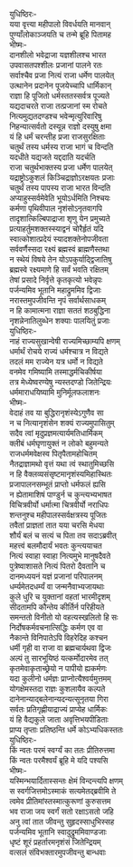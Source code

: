 युधिष्ठिरः-  
यया वृत्त्या महीपालो विवर्धयति मानवान्  
पुण्याँलोकाञ्जयति च तन्मे ब्रूहि पितामह  
भीष्मः-  
दानशीलो भवेद्राजा यज्ञशीलश्च भारत  
उपवासतपश्शीलः प्रजानां पालने रतः  
सर्वाश्चैव प्रजा नित्यं राजा धर्मेण पालयेत्  
उत्थानेन प्रदानेन पूजयेच्चापि धार्मिकान्  
राज्ञा हि पूजितो धर्मस्ततस्सर्वत्र पूज्यते  
यद्यदाचरते राजा तत्प्रजानां स्म रोचते  
नित्यमुद्यतदण्डश्च भवेन्मृत्युरिवारिषु  
निहन्यात्सर्वतो दस्यून्न राज्ञो दस्युषु क्षमा  
यं हि धर्मं चरन्तीह प्रजा राजसुरक्षिताः  
चतुर्थं तस्य धर्मस्य राजा भागं च विन्दति  
यदधीते यद्यजते यद्ददाति यदर्चति  
राजा चतुर्थभाक्तस्य प्रजा धर्मेण पालयेत्  
यद्राष्ट्रोऽकुशलं किञ्चिद्राज्ञोऽरक्षयतः प्रजाः  
चतुर्थं तस्य पापस्य राजा भारत विन्दति  
अप्याहुस्सर्वमेवेति भूयोऽर्धमिति निश्चयः  
कर्मणा पृथिवीपाल नृशंसोऽनृतवागपि  
तादृशात्किल्बिपाद्राजा शृणु येन प्रमुच्यते  
प्रत्याहर्तुमशक्तस्स्याद्वनं चोरैर्हृतं यदि  
स्वात्कोशात्प्रदेयं स्यादशक्तेनोपजीवता  
सर्ववर्णैस्सदा रक्ष्यं ब्रह्मस्वं ब्राह्मणैस्तथा  
न स्थेयं विषये तेन योऽपकुर्याद्द्विजातिषु  
ब्रह्मस्वे रक्ष्यमाणे हि सर्वं भवति रक्षितम्  
तेषां प्रसादे निर्वृत्ते कृतकृत्यो भवेन्नृपः  
पर्जन्यमिव भूतानि महाद्रुममिव द्विजाः  
नरास्तमुपजीवन्ति नृपं सर्वार्थसाधकम्  
न हि कामात्मना राज्ञा सततं शठबुद्धिना  
नृशन्नेनातिलुब्धेन शक्याः पालयितुं प्रजाः  
युधिष्ठिरः-  
नाहं राज्यसुखान्वेषी राज्यमिच्छाम्यपि क्षणम्  
धर्मार्थं रोचये राज्यं धर्मश्चात्र न विद्यते  
तदलं मम राज्येन यत्र धर्मो न विद्यते  
वनमेव गमिष्यामि तस्माद्धर्मचिकीर्षया  
तत्र मेध्येष्वरण्येषु न्यस्तदण्डो जितेन्द्रियः  
धर्ममाराधयिष्यामि मुनिर्मूलफलाशनः  
भीष्मः-  
वेदाहं तव या बुद्धिरानृशंस्येऽगुणैव सा  
न च नित्यानृशंसेन शक्यं राज्यमुपासितुम्  
सदैव त्वां मृदुप्रज्ञमत्यार्यमतिधार्मिकम्  
क्लीबं धर्मघृणायुक्तं न लोको बहुमन्यते  
राजधर्ममवेक्षस्व पितृपैतामहोचितम्  
नैतद्राज्ञामथो वृत्तं यथा त्वं स्थातुमिच्छसि  
न हि वैक्लव्यसंसृष्टमानृशंस्यमिहास्थितः  
प्रजापालनसम्भूतं प्राप्तो धर्मफलं ह्यसि  
न ह्येतामाशिषं पाण्डुर्न च कुन्त्यभ्यभाषत  
विचित्रवीर्यो धर्मात्मा चित्रवीर्यो नराधिपः  
शन्तनुश्च महीपालस्सर्वक्षत्रस्य पूजितः  
तवैतां प्राज्ञतां तात यया चरसि मेधया  
शौर्यं बलं च सत्यं च पिता तव सदाऽब्रवीत्  
महत्त्वं बलमौदार्यं भवतः कुन्त्ययाचत  
नित्यं स्वाहा स्वाहा नित्यमुभे मानुषदैवते  
पुत्रेष्वाशासते नित्यं पितरो दैवतानि च  
दानमध्ययनं यज्ञं प्रजानां परिपालनम्  
धर्म्यमेतदधर्म्यं वा जन्मनैवाभ्यजायथाः  
कुले धुरि च युक्तानां वहतां भारमीदृशम्  
सीदतामपि कौन्तेय कीर्तिर्न परिहीयते  
समन्ततो विनीतो यो वहत्यस्खलितो हि सः  
निर्दोषकर्मवचनात्सिद्धिः कर्मण एव वा  
नैकान्ते विनिपातेऽपि विहरेदिह कश्चन  
धर्मी गृही वा राजा वा ब्रह्मचार्यथवा द्विजः  
अल्पं तु सारभूयिष्ठं यत्कर्मोदारमेव तत्  
कृतमेवाकृताच्छ्रेयो न पापीयो ह्यकर्मणः  
यदा कुलीनो धर्मज्ञः प्राप्नोत्यैश्वर्यमुत्तमम्  
योगक्षेमस्तदा राज्ञः कुशलायैव कल्पते  
दानेनान्याद्बलेनान्यदन्यत्सूनृतया गिरा  
सर्वतः प्रतिगृह्णीयाद्राज्यं प्राप्येह धार्मिकः  
यं हि वैद्यकुले जाता अवृत्तिभयपीडिताः  
प्राप्य तृप्ताः प्रतिष्ठन्ति धर्मे कोऽभ्यधिकस्ततः  
युधिष्ठिरः-  
किं न्वतः परमं स्वर्ग्यं का ततः प्रीतिरुत्तमा  
किं न्वतः परमैश्वर्यं ब्रूहि मे यदि पश्यसि  
भीष्मः-  
यस्मिन्भयार्दितास्सन्तः क्षेमं विन्दन्त्यपि क्षणम्  
स स्वर्गजित्तमोऽस्माकं सत्यमेतद्ब्रवीमि ते  
त्वमेव प्रीतिमांस्तस्मात्कुरूणां कुरुसत्तम  
भव राजा जय स्वर्गं सतो रक्षाऽसतो जहि  
अनु त्वां तात जीवन्तु सुहृदस्साधुभिस्सह  
पर्जन्यमिव भूतानि स्वादुद्रुममिवाण्डजाः  
धृष्टं शूरं प्रहर्तारमनृशंसं जितेन्द्रियम्  
वत्सलं संविभक्तारमुपजीवन्तु बान्धवाः   
